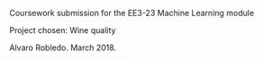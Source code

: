 Coursework submission for the EE3-23 Machine Learning module

Project chosen: Wine quality


Alvaro Robledo. March 2018.